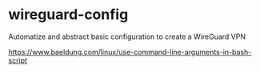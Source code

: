 # wireguard-config
Automatize and abstract basic configuration to create a WireGuard VPN



https://www.baeldung.com/linux/use-command-line-arguments-in-bash-script
